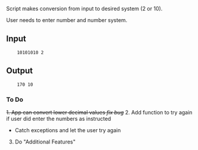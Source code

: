 Script makes conversion from input to desired system (2 or 10).

User needs to enter number and number system.


## Input
```
	10101010 2
```

## Output


```
	170 10
```

### To Do

~~1. App can convert lower decimal values *fix bug*~~
2. Add function to try again if user did enter the numbers as instructed
 - Catch exceptions and let the user try again
3. Do "Additional Features"
